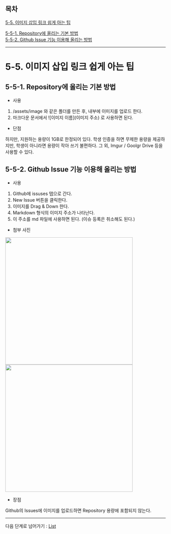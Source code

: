## 목차

[5-5. 이미지 삽입 링크 쉽게 아는 팁](#5-5-이미지-삽입-링크-쉽게-아는-팁)  

[5-5-1. Repository에 올리는 기본 방법](#5-5-1-repository에-올리는-기본-방법)   
[5-5-2. Github Issue 기능 이용해 올리는 방법](#5-5-2-github-issue-기능-이용해-올리는-방법) 

---

# 5-5. 이미지 삽입 링크 쉽게 아는 팁

## 5-5-1. Repository에 올리는 기본 방법

- 사용

1. /assets/image 와 같은 폴더를 만든 후, 내부에 이미지를 업로드 한다.
2. 마크다운 문서에서 ![이미지 이름](이미지 주소) 로 사용하면 된다.

- 단점

하지만, 지원하는 용량이 1GB로 한정되어 있다.
학생 인증을 하면 무제한 용량을 제공하지만, 학생이 아니라면 용량이 작아 쓰기 불편하다.
그 외, Imgur / Goolgr Drive 등을 사용할 수 있다.

## 5-5-2. Github Issue 기능 이용해 올리는 방법

- 사용

1. Github에 issuses 탭으로 간다.
2. New Issue 버튼을 클릭한다.
3. 이미지를 Drag & Down 한다.
4. Markdown 형식의 이미지 주소가 나타난다.
5. 이 주소를 md 파일에 사용하면 된다. (이슈 등록은 취소해도 된다.)

- 첨부 사진

<div>
<img width="400" src="https://user-images.githubusercontent.com/54167990/63487908-f5182300-c4e7-11e9-8a39-577591680979.PNG"> 
<img width="400" src="https://user-images.githubusercontent.com/54167990/63487929-06f9c600-c4e8-11e9-8514-07e8801eec1c.PNG">
</div>

- 장점

Github의 Issues에 이미지를 업로드하면 Repository 용량에 포함되지 않는다.

---

다음 단계로 넘어가기 : [List](https://github.com/It-dayeon/markdown/blob/master/2_list.md)

